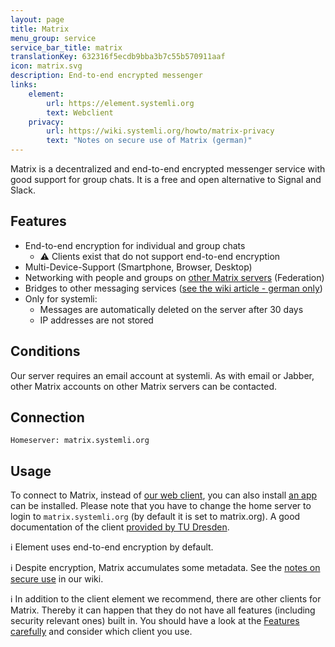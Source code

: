 ```yaml
---
layout: page
title: Matrix
menu_group: service
service_bar_title: matrix
translationKey: 632316f5ecdb9bba3b7c55b570911aaf
icon: matrix.svg
description: End-to-end encrypted messenger
links:
    element:
        url: https://element.systemli.org
        text: Webclient
    privacy:
        url: https://wiki.systemli.org/howto/matrix-privacy
        text: "Notes on secure use of Matrix (german)"
---
```

Matrix is a decentralized and end-to-end encrypted messenger service with good support for group chats. It is a free 
and open alternative to Signal and Slack.

## Features

- End-to-end encryption for individual and group chats
  - ⚠️ Clients exist that do not support end-to-end encryption
- Multi-Device-Support (Smartphone, Browser, Desktop)
- Networking with people and groups on [other Matrix servers](https://matrix.org/) (Federation)
- Bridges to other messaging services ([see the wiki article - german only](https://wiki.systemli.org/howto/matrix-bridges))
- Only for systemli:
  - Messages are automatically deleted on the server after 30 days
  - IP addresses are not stored

## Conditions

Our server requires an email account at systemli. As with email or Jabber, other Matrix accounts on other Matrix 
servers can be contacted.

## Connection

```
Homeserver: matrix.systemli.org
```

## Usage

To connect to Matrix, instead of [our web client](https://element.systemli.org), you can also install
[an app](https://element.io/get-started) can be installed. Please note that you have to change the home server to login
to `matrix.systemli.org` (by default it is set to matrix.org). A good documentation of the client
[provided by TU Dresden](https://doc.matrix.tu-dresden.de/en/).

ℹ️ Element uses end-to-end encryption by default.

ℹ️ Despite encryption, Matrix accumulates some metadata. See the [notes on secure use](https://wiki.systemli.org/howto/matrix-privacy (german)) in our wiki.

ℹ️ In addition to the client element we recommend, there are other clients for Matrix. Thereby it can happen that they do not have all features (including security relevant ones) built in. You should have a look at the
[Features carefully](https://matrix.org/ecosystem/clients/) and consider which client you use.
